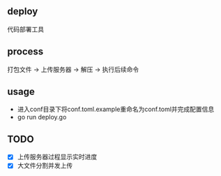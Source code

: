 ## deploy
代码部署工具

## process
打包文件 -> 上传服务器 -> 解压 -> 执行后续命令

## usage
- 进入conf目录下将conf.toml.example重命名为conf.toml并完成配置信息
- go run deploy.go

## TODO
- [x] 上传服务器过程显示实时进度
- [x] 大文件分割并发上传